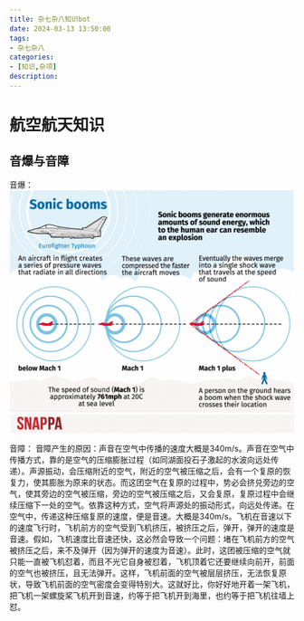 ```yaml
---
title: 杂七杂八知识bot
date: 2024-03-13 13:50:00
tags:
- 杂七杂八
categories:
- [知识,杂项]
description: 
---
```

# 航空航天知识
## 音爆与音障
音爆：
![Alt text](%E5%9B%BE%E7%89%87.png)

音障：
音障产生的原因：声音在空气中传播的速度大概是340m/s。声音在空气中传播方式，靠的是空气的压缩膨胀过程（如同湖面投石子激起的水波向远处传递）。声源振动，会压缩附近的空气，附近的空气被压缩之后，会有一个复原的恢复力，使其膨胀为原来的状态。而这团空气在复原的过程中，势必会挤兑旁边的空气，使其旁边的空气被压缩，旁边的空气被压缩之后，又会复原，复原过程中会继续压缩下一处的空气。依靠这种方式，空气将声源处的振动形式，向远处传递。在空气中，传递这种压缩复原的速度，便是音速。大概是340m/s。飞机在音速以下的速度飞行时，飞机前方的空气受到飞机挤压，被挤压之后，弹开，弹开的速度是音速。假如，飞机速度比音速还快，这必然会导致一个问题：堵在飞机前方的空气被挤压之后，来不及弹开（因为弹开的速度为音速）。此时，这团被压缩的空气就只能一直被飞机怼着，而且不光它自身被怼着，飞机顶着它还要继续向前开，前面的空气也被挤压，且无法弹开。这样，飞机前面的空气被层层挤压，无法恢复原状，导致飞机前面的空气密度会变得特别大。这就好比，你好好地开着一架飞机，把飞机一架螺旋桨飞机开到音速，约等于把飞机开到海里，也约等于把飞机往墙上怼。